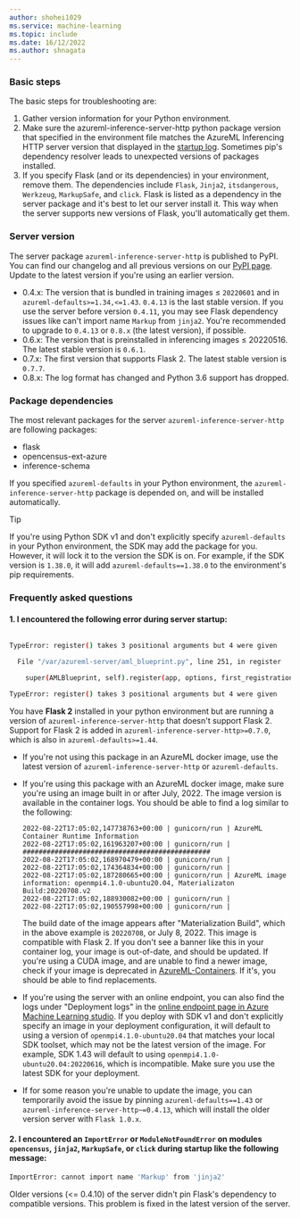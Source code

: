 ```yaml
---
author: shohei1029
ms.service: machine-learning
ms.topic: include
ms.date: 16/12/2022
ms.author: shnagata
---
```


### Basic steps

The basic steps for troubleshooting are:
1. Gather version information for your Python environment.
2. Make sure the azureml-inference-server-http python package version that specified in the environment file matches the AzureML Inferencing HTTP server version that displayed in the [startup log](../articles/machine-learning/how-to-inference-server-http.md#startup-logs). Sometimes pip's dependency resolver leads to unexpected versions of packages installed.
3. If you specify Flask (and or its dependencies) in your environment, remove them. The dependencies include `Flask`, `Jinja2`, `itsdangerous`, `Werkzeug`, `MarkupSafe`, and `click`. Flask is listed as a dependency in the server package and it's best to let our server install it. This way when the server supports new versions of Flask, you'll automatically get them.

### Server version

The server package `azureml-inference-server-http` is published to PyPI. You can find our changelog and all previous versions on our [PyPI page](https://pypi.org/project/azureml-inference-server-http/). Update to the latest version if you're using an earlier version.
- 0.4.x: The version that is bundled in training images ≤ `20220601` and in `azureml-defaults>=1.34,<=1.43`. `0.4.13` is the last stable version. If you use the server before version `0.4.11`, you may see Flask dependency issues like can't import name `Markup` from `jinja2`. You're recommended to upgrade to `0.4.13` or `0.8.x` (the latest version), if possible.
- 0.6.x: The version that is preinstalled in inferencing images ≤ 20220516. The latest stable version is `0.6.1`.
- 0.7.x: The first version that supports Flask 2. The latest stable version is `0.7.7`.
- 0.8.x: The log format has changed and Python 3.6 support has dropped.

### Package dependencies

The most relevant packages for the server `azureml-inference-server-http` are following packages: 
- flask
- opencensus-ext-azure
- inference-schema
  
If you specified `azureml-defaults` in your Python environment, the `azureml-inference-server-http` package is depended on, and will be installed automatically.

> [!TIP]
> If you're using Python SDK v1 and don't explicitly specify `azureml-defaults` in your Python environment, the SDK may add the package for you. However, it will lock it to the version the SDK is on. For example, if the SDK version is `1.38.0`, it will add `azureml-defaults==1.38.0` to the environment's pip requirements.

### Frequently asked questions

#### 1. I encountered the following error during server startup:

```bash

TypeError: register() takes 3 positional arguments but 4 were given

  File "/var/azureml-server/aml_blueprint.py", line 251, in register

    super(AMLBlueprint, self).register(app, options, first_registration)

TypeError: register() takes 3 positional arguments but 4 were given

```

You have **Flask 2** installed in your python environment but are running a version of `azureml-inference-server-http` that doesn't support Flask 2. Support for Flask 2 is added in `azureml-inference-server-http>=0.7.0`, which is also in `azureml-defaults>=1.44`.

- If you're not using this package in an AzureML docker image, use the latest version of
   `azureml-inference-server-http` or `azureml-defaults`.

- If you're using this package with an AzureML docker image, make sure you're using an image built in or after July,
   2022. The image version is available in the container logs. You should be able to find a log similar to the following:

    ```
    2022-08-22T17:05:02,147738763+00:00 | gunicorn/run | AzureML Container Runtime Information
    2022-08-22T17:05:02,161963207+00:00 | gunicorn/run | ###############################################
    2022-08-22T17:05:02,168970479+00:00 | gunicorn/run | 
    2022-08-22T17:05:02,174364834+00:00 | gunicorn/run | 
    2022-08-22T17:05:02,187280665+00:00 | gunicorn/run | AzureML image information: openmpi4.1.0-ubuntu20.04, Materializaton Build:20220708.v2
    2022-08-22T17:05:02,188930082+00:00 | gunicorn/run | 
    2022-08-22T17:05:02,190557998+00:00 | gunicorn/run | 
    ```

   The build date of the image appears after "Materialization Build", which in the above example is `20220708`, or July 8, 2022. This image is compatible with Flask 2. If you don't see a banner like this in your container log, your image is out-of-date, and should be updated. If you're using a CUDA image, and are unable to find a newer image, check if your image is deprecated in [AzureML-Containers](https://github.com/Azure/AzureML-Containers). If it's, you should be able to find replacements.

- If you're using the server with an online endpoint, you can also find the logs under "Deployment logs" in the [online endpoint page in Azure Machine Learning studio](https://ml.azure.com/endpoints). If you deploy with SDK v1 and don't explicitly specify an image in your deployment configuration, it will default to using a version of `openmpi4.1.0-ubuntu20.04` that matches your local SDK toolset, which may not be the latest version of the image. For example, SDK 1.43 will default to using `openmpi4.1.0-ubuntu20.04:20220616`, which is incompatible. Make sure you use the latest SDK for your deployment.

- If for some reason you're unable to update the image, you can temporarily avoid the issue by pinning `azureml-defaults==1.43` or `azureml-inference-server-http~=0.4.13`, which will install the older version server with `Flask 1.0.x`.

#### 2. I encountered an ``ImportError`` or ``ModuleNotFoundError`` on modules ``opencensus``, ``jinja2``, ``MarkupSafe``, or ``click`` during startup like the following message:

```bash
ImportError: cannot import name 'Markup' from 'jinja2'
```

Older versions (<= 0.4.10) of the server didn't pin Flask's dependency to compatible versions. This problem is fixed in the latest version of the server.

